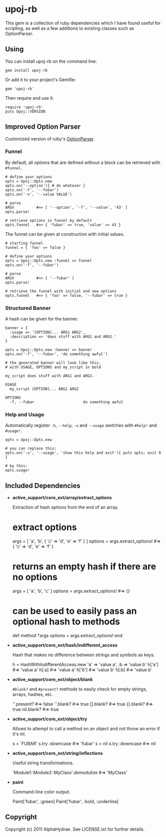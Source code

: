 # upoj-rb

This gem is a collection of ruby dependencies which I have found useful
for scripting, as well as a few additions to existing classes such as
OptionParser.

## Using

You can install upoj-rb on the command line:

    gem install upoj-rb

Or add it to your project's Gemfile:

    gem 'upoj-rb'

Then require and use it:

    require 'upoj-rb'
    puts Upoj::VERSION

## Improved Option Parser

Customized version of ruby's [OptionParser](http://ruby-doc.org/stdlib/libdoc/optparse/rdoc/classes/OptionParser.html).

### Funnel

By default, all options that are defined without a block can
be retrieved with `#funnel`.

    # define your options
    opts = Upoj::Opts.new
    opts.on('--option'){ # do whatever }
    opts.on('-f', '--fubar')
    opts.on('-v', '--value VALUE')

    # parse
    ARGV          #=> [ '--option', '-f', '--value', '43' ]
    opts.parse!

    # retrieve options in funnel by default
    opts.funnel   #=> { 'fubar' => true, 'value' => 43 }

The funnel can be given at construction with initial values.

    # starting funnel
    funnel = { 'foo' => false }

    # define your options
    opts = Upoj::Opts.new :funnel => funnel
    opts.on('-f', '--fubar')

    # parse
    ARGV          #=> [ '--fubar' ]
    opts.parse!

    # retrieve the funnel with initial and new options
    opts.funnel   #=> { 'foo' => false, '--fubar' => true }

### Structured Banner

A hash can be given for the banner.

    banner = {
      :usage => '[OPTION]... ARG1 ARG2',
      :description => 'does stuff with ARG1 and ARG2.'
    }

    opts = Upoj::Opts.new :banner => banner
    opts.on('-f', '--fubar', 'do something awful')
    
    # the generated banner will look like this,
    # with USAGE, OPTIONS and my_script in bold

    my_script does stuff with ARG1 and ARG2.

    USAGE
      my_script [OPTION]... ARG1 ARG2

    OPTIONS
      -f, --fubar                      do something awful

### Help and Usage

Automatically register `-h`, `--help`, `-u` and `--usage` switches
with `#help!` and `#usage!`.

    opts = Upoj::Opts.new

    # you can replace this:
    opts.on('-u', '--usage', 'show this help and exit'){ puts opts; exit 0 }

    # by this:
    opts.usage!

## Included Dependencies

* __active_support/core_ext/array/extract_options__

  Extraction of hash options from the end of an array.

    # extract options
    args = [ 'a', 'b', { 'c' => 'd', 'e' => 'f' } ]
    options = args.extract_options!   #=> { 'c' => 'd', 'e' => 'f' }

    # returns an empty hash if there are no options
    args = [ 'a', 'b', 'c' ]
    options = args.extract_options!   #=> {}

    # can be used to easily pass an optional hash to methods
    def method *args
      options = args.extract_options!
    end

* __active_support/core_ext/hash/indifferent_access__

  Hash that makes no difference between strings and
  symbols as keys.

    h = HashWithIndifferentAccess.new 'a' => 'value a', :b => 'value b'
    h['a']    #=> 'value a'
    h[:a]     #=> 'value a'
    h['b']    #=> 'value b'
    h[:b]     #=> 'value b'

* __active_support/core_ext/object/blank__

  `#blank?` and `#present?` methods to easily check
  for empty strings, arrays, hashes, etc.

    ''.present?    #=> false
    ''.blank?      #=> true
    [].blank?      #=> true
    {}.blank?      #=> true
    nil.blank?     #=> true

* __active_support/core_ext/object/try__

  Allows to attempt to call a method on an object
  and not throw an error if it's nil.

    s = 'FUBAR'
    s.try :downcase   #=> 'fubar'
    s = nil
    s.try :downcase   #=> nil

* __active_support/core_ext/string/inflections__

  Useful string transformations.

    'Module1::Module2::MyClass'.demodulize   #=> 'MyClass'

* __paint__

  Command-line color output.

    Paint['fubar', :green]
    Paint['fubar', :bold, :underline]

## Copyright

Copyright (c) 2011 AlphaHydrae. See LICENSE.txt for
further details.

